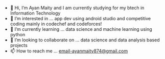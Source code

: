 - 👋 Hi, I’m Ayan Maity and I am currently studying for my btech in Information Technology
- 👀 I’m interested in ... app dev using android studio and competitive coding mainly in codechef and codeforces!
- 🌱 I’m currently learning ... data science and machine learning using python
- 💞️ I’m looking to collaborate on ... data science and data analysis based projects
- 📫 How to reach me ... email-ayanmaity874@gmail.com
